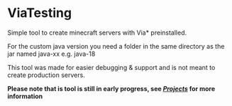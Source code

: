 # ViaTesting
Simple tool to create minecraft servers with Via* preinstalled.

For the custom java version you need a folder in the same directory as the jar named java-xx e.g. java-18

This tool was made for easier debugging & support and is not meant to create production servers.

**Please note that is tool is still in early progress, see [*Projects*](https://github.com/Jo0001/ViaTesting/projects/1) for more information**
